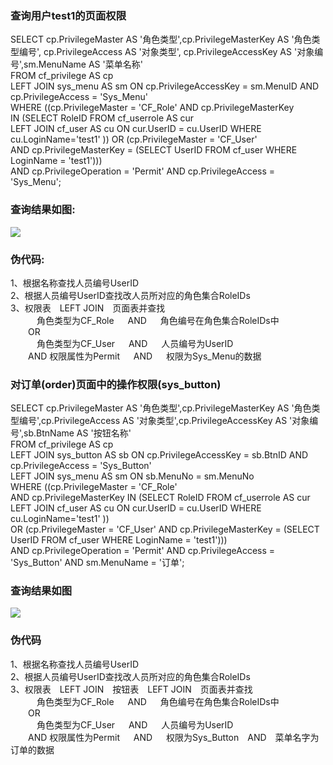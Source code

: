 
### 查询用户test1的页面权限
SELECT 	cp.PrivilegeMaster AS '角色类型',cp.PrivilegeMasterKey AS '角色类型编号', cp.PrivilegeAccess AS '对象类型',  cp.PrivilegeAccessKey AS '对象编号',sm.MenuName AS '菜单名称'  
FROM cf_privilege AS cp   
LEFT JOIN sys_menu AS sm ON cp.PrivilegeAccessKey = sm.MenuID AND cp.PrivilegeAccess = 'Sys_Menu'   
WHERE ((cp.PrivilegeMaster = 'CF_Role' AND cp.PrivilegeMasterKey   
IN (SELECT RoleID FROM cf_userrole AS cur   
LEFT JOIN cf_user AS cu ON cur.UserID = cu.UserID  WHERE cu.LoginName='test1' )) 
OR (cp.PrivilegeMaster = 'CF_User'   
AND cp.PrivilegeMasterKey = (SELECT UserID FROM cf_user WHERE LoginName = 'test1')))  
AND cp.PrivilegeOperation = 'Permit' AND cp.PrivilegeAccess = 'Sys_Menu';

### 查询结果如图:
![](https://github.com/mahuiking/mis/blob/master/forth/1.PNG)

### 伪代码:
1、根据名称查找人员编号UserID  
2、根据人员编号UserID查找改人员所对应的角色集合RoleIDs  
3、权限表&emsp;LEFT JOIN&emsp;页面表并查找  
&emsp;&emsp;&emsp;角色类型为CF_Role &emsp; AND &emsp; 角色编号在角色集合RoleIDs中  
&emsp;&emsp;OR  
&emsp;&emsp;&emsp;角色类型为CF_User &emsp; AND &emsp; 人员编号为UserID  
&emsp;&emsp;AND 权限属性为Permit &emsp; AND &emsp; 权限为Sys_Menu的数据

### 对订单(order)页面中的操作权限(sys_button)  
SELECT 	cp.PrivilegeMaster AS '角色类型',cp.PrivilegeMasterKey AS '角色类型编号',cp.PrivilegeAccess AS '对象类型',cp.PrivilegeAccessKey AS '对象编号',sb.BtnName AS '按钮名称'  
FROM cf_privilege AS cp   
LEFT JOIN sys_button AS sb ON cp.PrivilegeAccessKey = sb.BtnID AND cp.PrivilegeAccess = 'Sys_Button'  
LEFT JOIN sys_menu AS sm ON sb.MenuNo = sm.MenuNo   
WHERE ((cp.PrivilegeMaster = 'CF_Role'   
AND cp.PrivilegeMasterKey IN (SELECT RoleID FROM cf_userrole AS cur   
LEFT JOIN cf_user AS cu ON cur.UserID = cu.UserID  WHERE cu.LoginName='test1' ))   
OR (cp.PrivilegeMaster = 'CF_User' AND cp.PrivilegeMasterKey = (SELECT UserID FROM cf_user WHERE LoginName = 'test1')))  
AND cp.PrivilegeOperation = 'Permit' AND cp.PrivilegeAccess = 'Sys_Button' AND sm.MenuName = '订单';  
### 查询结果如图
![](https://github.com/mahuiking/mis/blob/master/forth/2.PNG)
### 伪代码
1、根据名称查找人员编号UserID  
2、根据人员编号UserID查找改人员所对应的角色集合RoleIDs  
3、权限表&emsp;LEFT JOIN&emsp;按钮表&emsp;LEFT JOIN&emsp;页面表并查找  
&emsp;&emsp;&emsp;角色类型为CF_Role &emsp; AND &emsp; 角色编号在角色集合RoleIDs中  
&emsp;&emsp;OR  
&emsp;&emsp;&emsp;角色类型为CF_User &emsp; AND &emsp; 人员编号为UserID  
&emsp;&emsp;AND 权限属性为Permit &emsp; AND &emsp; 权限为Sys_Button&emsp;AND&emsp;菜单名字为订单的数据
